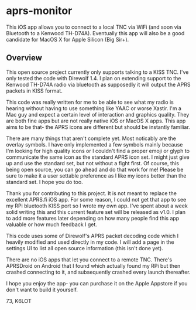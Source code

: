 # aprs-monitor

This iOS app allows you to connect to a local TNC via WiFi (and soon via Bluetooth to a Kenwood TH-D74A).  Eventually this app will also be a good candidate for MacOS X for Apple Silicon (Big Sir+).

## Overview

This open source project currently only supports talking to a KISS TNC.  I've only tested the code with Direwolf 1.4.  I plan on extending support to the Kenwood TH-D74A radio via bluetooth as supposedly it will output the APRS packets in KISS format.

This code was really written for me to be able to see what my radio is hearing without having to use something like YAAC or worse Xastir.  I'm a Mac guy and expect a certain level of interaction and graphics quality.  They are both fine apps but are not really native iOS or MacOS X apps.  This app aims to be that-  the APRS icons are different but should be instantly familiar.

There are many things that aren't complete yet.  Most noticably are the overlay symbols.  I have only implemented a few symbols mainly because I'm looking for high quality icons or I couldn't find a proper emoji or glyph to communicate the same icon as the standard APRS icon set.   I might just give up and use the standard set, but not without a fight first.  Of course, this being open source, you can go ahead and do that work for me!  Please be sure to make it a user settable preference as I like my icons better than the standard set.  I hope you do too.

Thank you for contributing to this project.  It is not meant to replace the excellent APRS.fi iOS app.  For some reason, I could not get that app to see my RPi bluetooth KISS port so I wrote my own app.  I've spent about a week solid writing this and this current feature set will be released as v1.0.  I plan to add more features later depending on how many people find this app valuable or how much feedback I get.  

This code uses some of Direwolf's APRS packet decoding code which I heavily modified and used directly in my code.  I will add a page in the settings UI to list all open source information (this isn't done yet).

There are no iOS apps that let you connect to a remote TNC.  There's APRSDroid on Android that I found which actually found my RPi but then crashed connecting to it, and subsequently crashed every launch thereafter.

I hope you enjoy the app-  you can purchase it on the Apple Appstore if you don't want to build it yourself.

73, K6LOT
